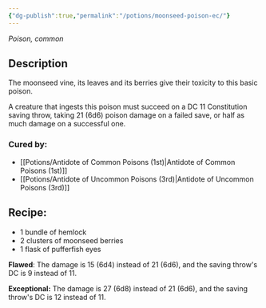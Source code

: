 ```yaml
---
{"dg-publish":true,"permalink":"/potions/moonseed-poison-ec/"}
---
```


*Poison, common* 

## Description

The moonseed vine, its leaves and its berries give their toxicity to this basic poison. 

A creature that ingests this poison must succeed on a DC 11 Constitution saving throw, taking 21 (6d6) poison damage on a failed save, or half as much damage on a successful one.

### Cured by: 
- [[Potions/Antidote of Common Poisons (1st)\|Antidote of Common Poisons (1st)]]
- [[Potions/Antidote of Uncommon Poisons (3rd)\|Antidote of Uncommon Poisons (3rd)]]

## Recipe:

- 1 bundle of hemlock
- 2 clusters of moonseed berries
- 1 flask of pufferfish eyes

**Flawed**:
The damage is 15 (6d4) instead of 21 (6d6), and the saving throw's DC is 9 instead of 11.

**Exceptional:** 
The damage is 27 (6d8) instead of 21 (6d6), and the saving throw's DC is 12 instead of 11.
